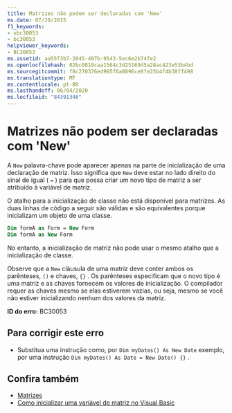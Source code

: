 ```yaml
---
title: Matrizes não podem ser declaradas com 'New'
ms.date: 07/20/2015
f1_keywords:
- vbc30053
- bc30053
helpviewer_keywords:
- BC30053
ms.assetid: aa55f3b7-2045-497b-9543-5ec6e2b74fe2
ms.openlocfilehash: 02bc0810caa1564c3d25169d5a28ac423e53b4bd
ms.sourcegitcommit: f8c270376ed905f6a8896ce0fe25b4f4b38ff498
ms.translationtype: MT
ms.contentlocale: pt-BR
ms.lasthandoff: 06/04/2020
ms.locfileid: "84391346"
---
```

# <a name="arrays-cannot-be-declared-with-new"></a>Matrizes não podem ser declaradas com 'New'

A `New` palavra-chave pode aparecer apenas na parte de inicialização de uma declaração de matriz. Isso significa que `New` deve estar no lado direito do sinal de igual ( `=` ) para que possa criar um novo tipo de matriz a ser atribuído à variável de matriz.

O atalho para a inicialização de classe não está disponível para matrizes. As duas linhas de código a seguir são válidas e são equivalentes porque inicializam um objeto de uma classe.

```vb
Dim formA as Form = New Form
Dim formA as New Form
```

No entanto, a inicialização de matriz não pode usar o mesmo atalho que a inicialização de classe.

Observe que a `New` cláusula de uma matriz deve conter ambos os parênteses, `()` e chaves, `{}` . Os parênteses especificam que o novo tipo é uma matriz e as chaves fornecem os valores de inicialização. O compilador requer as chaves mesmo se elas estiverem vazias, ou seja, mesmo se você não estiver inicializando nenhum dos valores da matriz.

**ID do erro:** BC30053

## <a name="to-correct-this-error"></a>Para corrigir este erro

- Substitua uma instrução como, por `Dim myDates() As New Date` exemplo, por uma instrução `Dim myDates() As Date = New Date() {}` .

## <a name="see-also"></a>Confira também

- [Matrizes](../programming-guide/language-features/arrays/index.md)
- [Como inicializar uma variável de matriz no Visual Basic](../programming-guide/language-features/arrays/how-to-initialize-an-array-variable.md)
